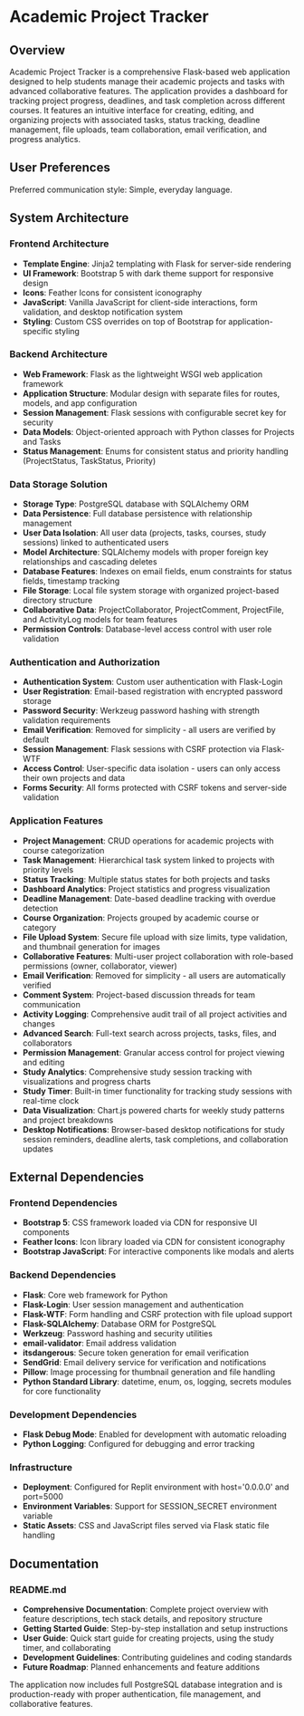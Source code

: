 # Academic Project Tracker

## Overview

Academic Project Tracker is a comprehensive Flask-based web application designed to help students manage their academic projects and tasks with advanced collaborative features. The application provides a dashboard for tracking project progress, deadlines, and task completion across different courses. It features an intuitive interface for creating, editing, and organizing projects with associated tasks, status tracking, deadline management, file uploads, team collaboration, email verification, and progress analytics.

## User Preferences

Preferred communication style: Simple, everyday language.

## System Architecture

### Frontend Architecture
- **Template Engine**: Jinja2 templating with Flask for server-side rendering
- **UI Framework**: Bootstrap 5 with dark theme support for responsive design
- **Icons**: Feather Icons for consistent iconography
- **JavaScript**: Vanilla JavaScript for client-side interactions, form validation, and desktop notification system
- **Styling**: Custom CSS overrides on top of Bootstrap for application-specific styling

### Backend Architecture
- **Web Framework**: Flask as the lightweight WSGI web application framework
- **Application Structure**: Modular design with separate files for routes, models, and app configuration
- **Session Management**: Flask sessions with configurable secret key for security
- **Data Models**: Object-oriented approach with Python classes for Projects and Tasks
- **Status Management**: Enums for consistent status and priority handling (ProjectStatus, TaskStatus, Priority)

### Data Storage Solution
- **Storage Type**: PostgreSQL database with SQLAlchemy ORM
- **Data Persistence**: Full database persistence with relationship management
- **User Data Isolation**: All user data (projects, tasks, courses, study sessions) linked to authenticated users
- **Model Architecture**: SQLAlchemy models with proper foreign key relationships and cascading deletes
- **Database Features**: Indexes on email fields, enum constraints for status fields, timestamp tracking
- **File Storage**: Local file system storage with organized project-based directory structure
- **Collaborative Data**: ProjectCollaborator, ProjectComment, ProjectFile, and ActivityLog models for team features
- **Permission Controls**: Database-level access control with user role validation

### Authentication and Authorization
- **Authentication System**: Custom user authentication with Flask-Login
- **User Registration**: Email-based registration with encrypted password storage
- **Password Security**: Werkzeug password hashing with strength validation requirements
- **Email Verification**: Removed for simplicity - all users are verified by default
- **Session Management**: Flask sessions with CSRF protection via Flask-WTF
- **Access Control**: User-specific data isolation - users can only access their own projects and data
- **Forms Security**: All forms protected with CSRF tokens and server-side validation

### Application Features
- **Project Management**: CRUD operations for academic projects with course categorization
- **Task Management**: Hierarchical task system linked to projects with priority levels
- **Status Tracking**: Multiple status states for both projects and tasks
- **Dashboard Analytics**: Project statistics and progress visualization
- **Deadline Management**: Date-based deadline tracking with overdue detection
- **Course Organization**: Projects grouped by academic course or category
- **File Upload System**: Secure file upload with size limits, type validation, and thumbnail generation for images
- **Collaborative Features**: Multi-user project collaboration with role-based permissions (owner, collaborator, viewer)
- **Email Verification**: Removed for simplicity - all users are automatically verified
- **Comment System**: Project-based discussion threads for team communication
- **Activity Logging**: Comprehensive audit trail of all project activities and changes
- **Advanced Search**: Full-text search across projects, tasks, files, and collaborators
- **Permission Management**: Granular access control for project viewing and editing
- **Study Analytics**: Comprehensive study session tracking with visualizations and progress charts
- **Study Timer**: Built-in timer functionality for tracking study sessions with real-time clock
- **Data Visualization**: Chart.js powered charts for weekly study patterns and project breakdowns
- **Desktop Notifications**: Browser-based desktop notifications for study session reminders, deadline alerts, task completions, and collaboration updates

## External Dependencies

### Frontend Dependencies
- **Bootstrap 5**: CSS framework loaded via CDN for responsive UI components
- **Feather Icons**: Icon library loaded via CDN for consistent iconography
- **Bootstrap JavaScript**: For interactive components like modals and alerts

### Backend Dependencies
- **Flask**: Core web framework for Python
- **Flask-Login**: User session management and authentication
- **Flask-WTF**: Form handling and CSRF protection with file upload support
- **Flask-SQLAlchemy**: Database ORM for PostgreSQL
- **Werkzeug**: Password hashing and security utilities
- **email-validator**: Email address validation
- **itsdangerous**: Secure token generation for email verification
- **SendGrid**: Email delivery service for verification and notifications
- **Pillow**: Image processing for thumbnail generation and file handling
- **Python Standard Library**: datetime, enum, os, logging, secrets modules for core functionality

### Development Dependencies
- **Flask Debug Mode**: Enabled for development with automatic reloading
- **Python Logging**: Configured for debugging and error tracking

### Infrastructure
- **Deployment**: Configured for Replit environment with host='0.0.0.0' and port=5000
- **Environment Variables**: Support for SESSION_SECRET environment variable
- **Static Assets**: CSS and JavaScript files served via Flask static file handling

## Documentation

### README.md
- **Comprehensive Documentation**: Complete project overview with feature descriptions, tech stack details, and repository structure
- **Getting Started Guide**: Step-by-step installation and setup instructions
- **User Guide**: Quick start guide for creating projects, using the study timer, and collaborating
- **Development Guidelines**: Contributing guidelines and coding standards
- **Future Roadmap**: Planned enhancements and feature additions

The application now includes full PostgreSQL database integration and is production-ready with proper authentication, file management, and collaborative features.